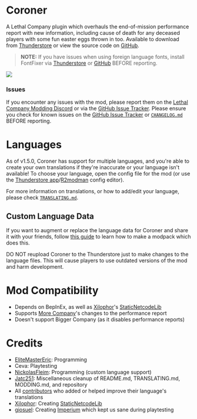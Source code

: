 # Coroner
A Lethal Company plugin which overhauls the end-of-mission performance report with new information, including cause of death for any deceased players with some fun easter eggs thrown in too. Available to download from [Thunderstore](https://thunderstore.io/c/lethal-company/p/EliteMasterEric/Coroner/) or view the source code on [GitHub](https://github.com/EliteMasterEric/Coroner).

> **NOTE:** If you have issues when using foreign language fonts, install FontFixer via [Thunderstore](https://thunderstore.io/c/lethal-company/p/EliteMasterEric/FontFixer/) or [GitHub](https://github.com/EliteMasterEric/FontFixer) BEFORE reporting.

![](https://raw.githubusercontent.com/EliteMasterEric/Coroner/master/Art/README_nutcracker.png)

### Issues
If you encounter any issues with the mod, please report them on the [Lethal Company Modding Discord](https://discord.gg/lcmod) or via the [GitHub Issue Tracker](https://github.com/EliteMasterEric/Coroner/issues). Please ensure you check for known issues on the [GitHub Issue Tracker](https://github.com/EliteMasterEric/Coroner/issues) or [`CHANGELOG.md`](https://github.com/EliteMasterEric/Coroner/blob/master/CHANGELOG.md) BEFORE reporting.

# Languages
As of v1.5.0, Coroner has support for multiple languages, and you're able to create your own translations if they're inaccurate or your language isn't available! To choose your language, open the config file for the mod (or use the [Thunderstore app](https://www.overwolf.com/app/Thunderstore-Thunderstore_Mod_Manager)/[R2modman](https://r2modman.net/) config editor).

For more information on translations, or how to add/edit your language, please check [`TRANSLATING.md`](https://github.com/EliteMasterEric/Coroner/blob/master/TRANSLATING.md).

## Custom Language Data

If you want to augment or replace the language data for Coroner and share it with your friends, follow [this guide](https://github.com/EliteMasterEric/Coroner/blob/master/MODDING.md#replacing-language-strings) to learn how to make a modpack which does this.

DO NOT reupload Coroner to the Thunderstore just to make changes to the language files. This will cause players to use outdated versions of the mod and harm development.

# Mod Compatibility
- Depends on BepInEx, as well as [Xilophor](https://github.com/Xilophor/)'s [StaticNetcodeLib](https://thunderstore.io/c/lethal-company/p/xilophor/StaticNetcodeLib/)
- Supports [More Company](https://thunderstore.io/c/lethal-company/p/notnotnotswipez/MoreCompany)'s changes to the performance report
- Doesn't support Bigger Company (as it disables performance reports)

# Credits
- [EliteMasterEric](https://github.com/EliteMasterEric): Programming
- Ceva: Playtesting
- [NickolasFleim](https://github.com/NickolasFleim): Programming (custom language support)
- [Jatc251](https://jatc251.com): Miscellaneous cleanup of README.md, TRANSLATING.md, MODDING.md, and repository
- All [contributors](https://github.com/EliteMasterEric/Coroner/blob/master/TRANSLATING.md) who added or helped improve their language's translations
- [Xilophor](https://github.com/Xilophor/): Creating [StaticNetcodeLib](https://thunderstore.io/c/lethal-company/p/xilophor/StaticNetcodeLib/)
- [giosuel](https://github.com/giosuel): Creating [Imperium](https://thunderstore.io/c/lethal-company/p/giosuel/Imperium/) which kept us sane during playtesting
